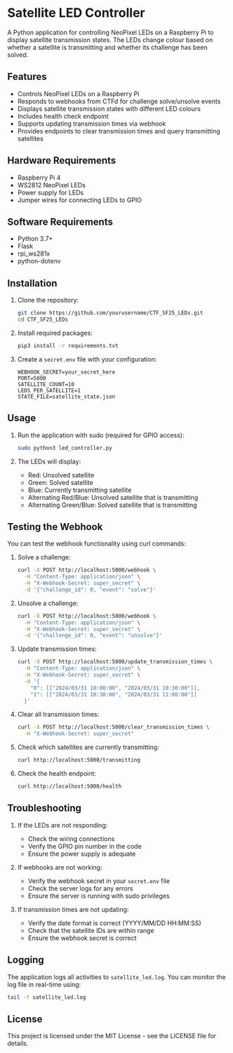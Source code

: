 # Satellite LED Controller

A Python application for controlling NeoPixel LEDs on a Raspberry Pi to display satellite transmission states. The LEDs change colour based on whether a satellite is transmitting and whether its challenge has been solved.

## Features

- Controls NeoPixel LEDs on a Raspberry Pi
- Responds to webhooks from CTFd for challenge solve/unsolve events
- Displays satellite transmission states with different LED colours
- Includes health check endpoint
- Supports updating transmission times via webhook
- Provides endpoints to clear transmission times and query transmitting satellites

## Hardware Requirements

- Raspberry Pi 4
- WS2812 NeoPixel LEDs
- Power supply for LEDs
- Jumper wires for connecting LEDs to GPIO

## Software Requirements

- Python 3.7+
- Flask
- rpi_ws281x
- python-dotenv

## Installation

1. Clone the repository:
   ```bash
   git clone https://github.com/yourusername/CTF_SF25_LEDs.git
   cd CTF_SF25_LEDs
   ```

2. Install required packages:
   ```bash
   pip3 install -r requirements.txt
   ```

3. Create a `secret.env` file with your configuration:
   ```
   WEBHOOK_SECRET=your_secret_here
   PORT=5000
   SATELLITE_COUNT=10
   LEDS_PER_SATELLITE=1
   STATE_FILE=satellite_state.json
   ```

## Usage

1. Run the application with sudo (required for GPIO access):
   ```bash
   sudo python3 led_controller.py
   ```

2. The LEDs will display:
   - Red: Unsolved satellite
   - Green: Solved satellite
   - Blue: Currently transmitting satellite
   - Alternating Red/Blue: Unsolved satellite that is transmitting
   - Alternating Green/Blue: Solved satellite that is transmitting

## Testing the Webhook

You can test the webhook functionality using curl commands:

1. Solve a challenge:
   ```bash
   curl -X POST http://localhost:5000/webhook \
     -H "Content-Type: application/json" \
     -H "X-Webhook-Secret: super_secret" \
     -d '{"challenge_id": 0, "event": "solve"}'
   ```

2. Unsolve a challenge:
   ```bash
   curl -X POST http://localhost:5000/webhook \
     -H "Content-Type: application/json" \
     -H "X-Webhook-Secret: super_secret" \
     -d '{"challenge_id": 0, "event": "unsolve"}'
   ```

3. Update transmission times:
   ```bash
   curl -X POST http://localhost:5000/update_transmission_times \
     -H "Content-Type: application/json" \
     -H "X-Webhook-Secret: super_secret" \
     -d '{
       "0": [["2024/03/31 10:00:00", "2024/03/31 10:30:00"]],
       "1": [["2024/03/31 10:30:00", "2024/03/31 11:00:00"]]
     }'
   ```

4. Clear all transmission times:
   ```bash
   curl -X POST http://localhost:5000/clear_transmission_times \
     -H "X-Webhook-Secret: super_secret"
   ```

5. Check which satellites are currently transmitting:
   ```bash
   curl http://localhost:5000/transmitting
   ```

6. Check the health endpoint:
   ```bash
   curl http://localhost:5000/health
   ```

## Troubleshooting

1. If the LEDs are not responding:
   - Check the wiring connections
   - Verify the GPIO pin number in the code
   - Ensure the power supply is adequate

2. If webhooks are not working:
   - Verify the webhook secret in your `secret.env` file
   - Check the server logs for any errors
   - Ensure the server is running with sudo privileges

3. If transmission times are not updating:
   - Verify the date format is correct (YYYY/MM/DD HH:MM:SS)
   - Check that the satellite IDs are within range
   - Ensure the webhook secret is correct

## Logging

The application logs all activities to `satellite_led.log`. You can monitor the log file in real-time using:
```bash
tail -f satellite_led.log
```

## License

This project is licensed under the MIT License - see the LICENSE file for details.